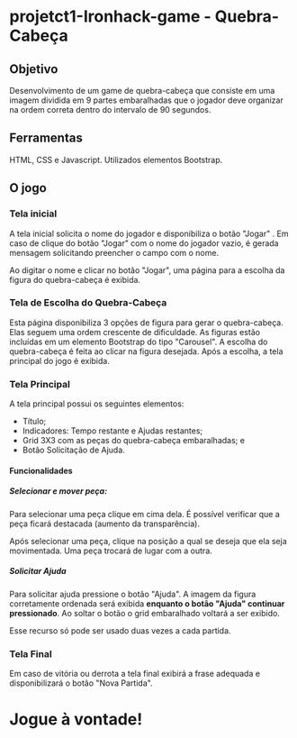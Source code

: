 # projetct1-Ironhack-game - Quebra-Cabeça

## Objetivo

  Desenvolvimento de um game de quebra-cabeça que consiste em uma imagem dividida em 9 partes embaralhadas que o jogador deve organizar na ordem correta dentro do intervalo de 90 segundos.
  
## Ferramentas

  HTML, CSS e Javascript.
  Utilizados elementos Bootstrap.

## O jogo

### Tela inicial

  A tela inicial solicita o nome do jogador e disponibiliza o botão "Jogar" . Em caso de clique do botão "Jogar" com o nome do jogador vazio, é gerada mensagem solicitando preencher o campo com o nome.

  Ao digitar o nome e clicar no botão "Jogar", uma página para a escolha da figura do quebra-cabeça é exibida.

### Tela de Escolha do Quebra-Cabeça

  Esta página disponibiliza 3 opções de figura para gerar o quebra-cabeça. Elas seguem uma ordem crescente de dificuldade.
  As figuras estão incluídas em um elemento Bootstrap do tipo "Carousel".
  A escolha do quebra-cabeça é feita ao clicar na figura desejada. Após a escolha, a tela principal do jogo é exibida.

### Tela Principal

  A tela principal possui os seguintes elementos:

  * Título;
  * Indicadores: Tempo restante e Ajudas restantes;
  * Grid 3X3 com as peças do quebra-cabeça embaralhadas; e
  * Botão Solicitação de Ajuda.

  #### Funcionalidades

  ##### Selecionar e mover peça:

  Para selecionar uma peça clique em cima dela. É possível verificar que a peça ficará destacada (aumento da transparência).

  Após selecionar uma peça, clique na posição a qual se deseja que ela seja movimentada. Uma peça trocará de lugar com a outra.

  ##### Solicitar Ajuda

  Para solicitar ajuda pressione o botão "Ajuda". A imagem da figura corretamente ordenada será exibida **enquanto o botão "Ajuda" continuar pressionado**. Ao soltar o botão o grid embaralhado voltará a ser exibido.

  Esse recurso só pode ser usado duas vezes a cada partida.

  ### Tela Final

  Em caso de vitória ou  derrota a tela final exibirá a frase adequada e disponibilizará o botão "Nova Partida".

  # Jogue à vontade! 

    






